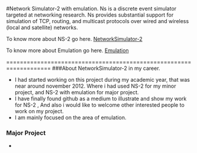 #Network Simulator-2 with emulation.
Ns is a discrete event simulator targeted at networking research. Ns provides substantial support for simulation of TCP, routing, and multicast protocols over wired and wireless (local and satellite) networks.

To know more about NS-2 go here.
[NetworkSimulator-2](http://www.isi.edu/nsnam/ns/)

To know more about Emulation go here.
[Emulation](http://www.isi.edu/nsnam/ns/ns-emulation.html)

===================================================================
###About NetworkSimulator-2 in my career.

- I had started working on this project during my academic year, that was near around november 2012. Where i had used NS-2 for my minor project, and NS-2 with emulation for major project.
- I have finally found github as a medium to illustrate and show my work for NS-2 , And also i would like to welcome other interested people to work on my project.
- I am mainly focused on the area of emulation.

### Major Project
* 
